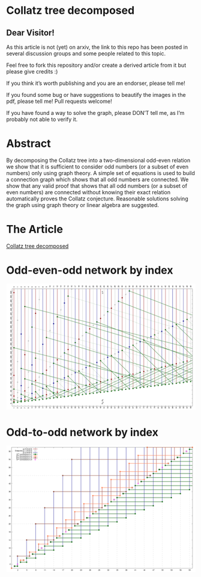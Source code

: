 # Collatz tree decomposed
## Dear Visitor!

As this article is not (yet) on arxiv, the link to this repo has been posted in several discussion groups and some people related to this topic.

Feel free to fork this repository and/or create a derived article from it but please give credits :)

If you think it’s worth publishing and you are an endorser, please tell me!

If you found some bug or have suggestions to beautify the images in the pdf, please tell me! Pull requests welcome!

If you have found a way to solve the graph, please DON’T tell me, as I’m probably not able to verify it.

# Abstract
By decomposing the Collatz tree into a two-dimensional odd-even relation we show that it is sufficient to consider odd numbers (or a subset of even numbers) only using graph theory. A simple set of equations is used to build a connection graph which shows that all odd numbers are connected. We show that any valid proof that shows that all odd numbers (or a subset of even numbers) are connected without knowing their exact relation automatically proves the Collatz conjecture. Reasonable solutions solving the graph using graph theory or linear algebra are suggested.

# The Article
[Collatz tree decomposed](collatz_tree_decomposed.pdf)

# Odd-even-odd network by index
![Odd-even-odd](images/collatz_flow.png)

# Odd-to-odd network by index
![Odd-to-odd](images/collatz_S_tree.png)


